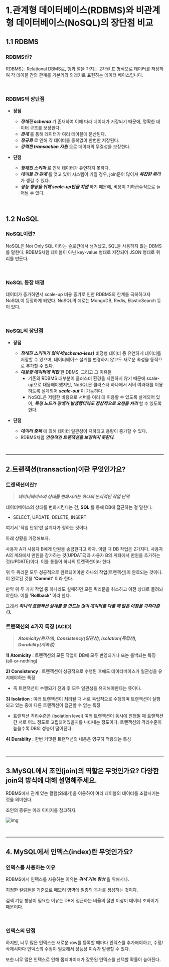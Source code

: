 # 1.관계형 데이터베이스(RDBMS)와 비관계형 데이터베이스(NoSQL)의 장단점 비교

## 1.1 RDBMS

### RDBMS란?

RDBMS는 Relational DBMS로, 행과 열을 가지는 2차원 표 형식으로 데이터를 저장하여 각 테이블 간의 관계를 기본키와 외래키로 표현하는 데이터 베이스입니다.  

<br>

### RDBMS의 장단점

- **장점**
    - **_정해진 schema_** 가 존재하여 이에 따라 데이터가 저장되기 때문에, 명확한 데이터 구조를 보장한다.  
    - **_관계_** 를 통해 데이터가 여러 테이블에 분산된다.
    - **_정규화_** 로 인해 각 데이터를 중복없이 한번만 저장된다.
    - **_강력한 transaction 지원_** 으로 데이터의 무결성을 보장한다.

- **단점**
    - **_정해진 스키마_** 로 인해 데이터가 유연하지 못하다.
    - **_테이블 간 관계_** 를 맺고 있어 시스템이 커질 경우, join문이 많이져 **_복잡한 쿼리_** 가 생길 수 있다.  
    - **_성능 향상을 위해 scale-up만을 지원_** 하기 때문에, 비용이 기하급수적으로 늘어날 수 있다.  


<br>

## 1.2 NoSQL


### NoSQL이란?

NoSQL은 Not Only SQL 이라는 슬로건에서 생겨났고, SQL을 사용하지 않는 DBMS를 말한다. RDBMS처럼 테이블이 아닌 key-value 형태로 저장되어 JSON 형태로 쿼리를 만든다.

<br>

### NoSQL 등장 배경  

데이터가 증가하면서 scale-up 비용 증가로 인한 RDBMS의 한계를 극복하고자 NoSQL이 등장하게 되었다. NoSQL의 예로는 MongoDB, Redis, ElasticSearch 등이 있다.

<br>

### NoSQL의 장단점

- **장점**
    - **_정해진 스키마가 없어서(schema-less)_** 비정형 데이터 등 유연하게 데이터를 저장할 수 있으며, 데이터베이스 설계를 변경하지 않고도 새로운 속성을 동적으로 추가할 수 있다.
    - **_대용량 데이터에 적합_** 한 DBMS, 그리고 그 이유들
        - 기존의 RDBMS 대부분이 클러스터 환경을 지원하지 않기 때문에 scale-up으로 대응해야했지만, NoSQL은 클러스터 하나에서 서버 여러대를 이용하도록 설계되어 **_scale-out_** 이 가능하다.
        - NoSQL은 저렴한 비용으로 서버를 여러 대 이용할 수 있도록 설계되어 있어, **_특정 노드가 장애가 발생했더라도 정상적으로 요청을 처리_** 할 수 있도록 한다.

- **단점**
    - **_데이터 중복_** 에 의해 데이터 일관성이 저하되고 용량이 증가할 수 있다.
    - RDBMS처럼 **_안정적인 트랜잭션을 보장하지 못한다._**  


<br>

---

## 2.트랜잭션(transaction)이란 무엇인가요?

### 트랜잭션이란?

> **_데이터베이스의 상태를 변화시키는 하나의 논리적인 작업 단위_**  

데이터베이스의 상태를 변화시킨다는 건, **SQL** 를 통해 DB에 접근하는 걸 말한다.
- SELECT, UPDATE, DELETE, INSERT  

여기서 '작업 단위'란 설계자가 정하는 것이다. 

아래 상황을 가정해보자.  

사용자 A가 사용자 B에게 만원을 송금한다고 하자. 이럴 때 DB 작업은 2가지다. 사용자 A의 계좌에서 만원을 참가하는 것(UPDATE)과 사용자 B의 계좌에서 만원을 추가하는 것(UPDATE)이다. 이를 통틀어 하나의 트랜젝션이라 한다. 

위 두 쿼리문 모두 성공적으로 완료되어야만 하나의 작업(트랜젝션)이 완료되는 것이다. 이 완료된 것을 **'Commit'** 이라 한다.

만약 위 두 가지 작업 중 하나라도 실패하면 모든 쿼리문을 취소하고 이전 상태로 돌려놔야한다. 이를 **'Rollback'** 이라 한다.


그래서 **_하나의 트랜젝션 설계를 잘 만드는 것이 데이터를 다룰 때 많은 이점을 가져다준다._**  

### 트랜잭션의 4가지 특징 (ACID)

> **_Atomicity(원자성), Consistency(일관성), Isolation(독립성), Durability(지속성)_**

**1) Atomicity** : 트랜잭션의 모든 작업이 DB에 모두 반영되거나 또는 롤백되는 특징 (all-or-nothing)

**2) Consistency** : 트랜잭션이 성공적으로 수행된 후에도 데이터베이스가 일관성을 유지해야하는 특징
- 즉 트랜잭션이 수행되기 전과 후 모두 일관성을 유지해야한다는 뜻이다.

**3) Isolation** : 여러 트랜잭션이 처리될 때 서로 독립적으로 수행되며 트랜잭션이 실행되고 있는 중에 다른 트랜잭션이 접근할 수 없는 특징 
- 트랜잭션 격리수준은 (isolation level) 여러 트랜잭션이 동시에 진행될 때 트랜잭션 간 서로 어느 정도로 고립되어있을지를 나타내는 정도이다. 트랜잭션의 격리수준이 높을수록 DB의 성능이 떨어진다.

**4) Durablity** : 한번 커밋된 트랜잭션의 내용은 영구히 적용되는 특성  


<br>

---

## 3.MySQL에서 조인(join)의 역할은 무엇인가요? 다양한 join의 방식에 대해 설명해주세요.

RDBMS에서 관계 있는 컬럼(외래키)을 이용하여 여러 테이블의 데이터를 조합시키는 것을 의미한다.

조인의 종류는 아래 이미지를 참고하자.

![img](https://upload.wikimedia.org/wikipedia/commons/thumb/9/9d/SQL_Joins.svg/1600px-SQL_Joins.svg.png?20141123194942)


<br>

---

## 4. MySQL에서 인덱스(index)란 무엇인가요?


### 인덱스를 사용하는 이유
RDBMS에서 인덱스를 사용하는 이유는 **_검색 기능 향상_** 을 위해서다. 

지정한 컬럼들을 기준으로 메모리 영역에 일종의 목차를 생성하는 것이다.

검색 기능 향상이 필요한 이유는 DB에 접근하는 비율의 절반 이상이 데이터 조회이기 때문이다.


<br>

### 인덱스의 단점

하지만, 너무 많은 인덱스는 새로운 row를 등록할 때마다 인덱스를 추가해야하고, 수정/삭제시마다 인덱스의 수정이 필요해서 성능상 이슈가 발생할 수 있다. 

또한 너무 많은 인덱스로 인해 옵티마이저가 잘못된 인덱스를 선택할 확률이 높아진다.
